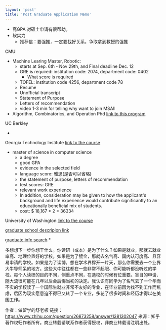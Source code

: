 ```yaml
---
layout: 'post'
title: 'Post Graduate Application Memo'
---
```



* 高GPA 对硕士申请有很帮助。 
* 软实力
    * 推荐信：要强推，一定要找好关系，争取拿到教授的强推



CMU 

* Machine Learing Master, Robotic: 
  * starts at Sep. 6th - Nov 29th, and Final deadline Dec. 12 
  * GRE is required: institution code: 2074, department code: 0402
    * What score is required
  * TOFEL: institution code 4256, department code 78
  * Resume
  * Unofficial transcript
  * Statement of Purpose
  * Letters of recommendation
  * video 1-3 min for telling why want  to join MSAII
* Algorithm, Combinatorics, and Operation Phd [link to this program](https://www.commonapp.org/explore/carnegie-mellon-university)


UC Berkley

* 

Georgia Technology Institute [link to the course](https://catalog.gatech.edu/programs/computer-science-ms/#csspecializations)

* master of science in computer science
  * a degree
  * good GPA
  * evidence in the selected field
  * language score: 雅思(是否可以省略)
  * the statement of purpose, letters of recommendation
  * test scores: GRE
  * relevant work experience
  * In addition, consideration may be given to how the applicant's background and life experience would contribute significantly to an educationally beneficial mix of students.
  * cost: $ 18,167 * 2 = 36334

University of Washington [link to the course](https://www.cs.washington.edu/academics/ugrad/current-students/career/grad-school)

[graduate school  descripion link](https://www.cs.washington.edu/academics/ugrad/current-students/career/grad-school)

[graduate info search](https://www.petersons.com/graduate-schools.aspx)
* 

多想想下一步你想干什么。你读研（或本）是为了什么？如果是就业，那就去就业率高、地理位置好的学校。如果是为了镀金，那就去名气高、国内认可度高、且容易申请的学校。如果是为了读博，想在学术界撑开一片天，那么你需要去一个业界大牛导师呆的地方。这些大牛往往都在一些非常不起眼、你可能听都没听过的学校。每个人读研的目的不同，侧重点不同，在选校的时候有位重要。盲目的申请、随大流很可能在几年以后会后悔当初的决定。我认识有同学为了名气去了一个华而不实的学校读了一个国际生就业非常不友好的专业，在毕业前因为找不到工作而焦虑，后因为现实愿意迫不得已又转了一个专业，多花了很多时间和经历才得以在美国工作。

作者：做留学的舒老板
链接：https://www.zhihu.com/question/26873258/answer/1381302047
来源：知乎
著作权归作者所有。商业转载请联系作者获得授权，非商业转载请注明出处。

